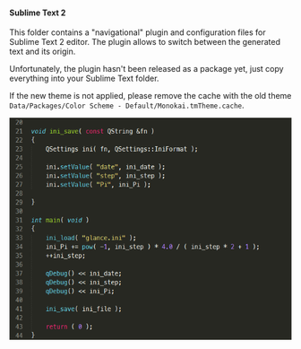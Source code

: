 #### Sublime Text 2

This folder contains a "navigational" plugin and configuration files for Sublime Text 2 editor.
The plugin allows to switch between the generated text and its origin.

Unfortunately, the plugin hasn't been released as a package yet, just copy everything into your Sublime Text folder.

If the new theme is not applied, please remove the cache with the old theme<br>
`Data/Packages/Color Scheme - Default/Monokai.tmTheme.cache`.

![screenshot](../doc/pic/plugin.gif)
